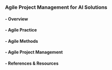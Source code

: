 ### Agile Project Management for AI Solutions
#### - Overview
#### - Agile Practice
#### - Agile Methods
#### - Agile Project Management
#### - References & Resources

